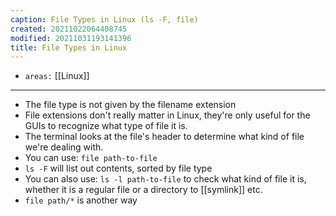 ```yaml
---
caption: File Types in Linux (ls -F, file)
created: 20211022064408745
modified: 20211031193141396
title: File Types in Linux
---
```


- `areas:` [[Linux]]

---

- The file type is not given by the filename extension
- File extensions don't really matter in Linux, they're only useful for the GUIs to recognize what type of file it is.
- The terminal looks at the file's header to determine what kind of file we're dealing with.
- You can use: `file path-to-file`
- `ls -F` will list out contents, sorted by file type
- You can also use: `ls -l path-to-file` to check what kind of file it is, whether it is a regular file or a directory to [[symlink]] etc.
- `file path/*` is another way
